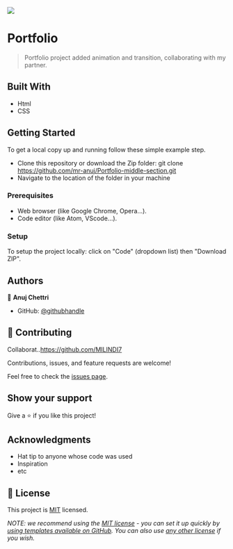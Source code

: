 ![](https://img.shields.io/badge/Microverse-blueviolet)



# Portfolio

> Portfolio project added animation and transition, collaborating with my partner. 


## Built With

- Html
- CSS


## Getting Started
 To get a local copy up and running follow these simple example step.

- Clone this repository or download the Zip folder:
git clone https://github.com/mr-anuj/Portfolio-middle-section.git
- Navigate to the location of the folder in your machine


### Prerequisites
- Web browser (like Google Chrome, Opera...).
- Code editor (like Atom, VScode...).

### Setup
To setup the project locally: click on "Code" (dropdown list) then "Download ZIP".


## Authors

👤 **Anuj Chettri**

- GitHub: [@githubhandle](https://github.com/mr-anuj)


## 🤝 Contributing


Collaborat..https://github.com/MILINDI7

Contributions, issues, and feature requests are welcome!

Feel free to check the [issues page](../../issues/).

## Show your support

Give a ⭐️ if you like this project!

## Acknowledgments

- Hat tip to anyone whose code was used
- Inspiration
- etc

## 📝 License

This project is [MIT](./LICENSE) licensed.

_NOTE: we recommend using the [MIT license](https://choosealicense.com/licenses/mit/) - you can set it up quickly by [using templates available on GitHub](https://docs.github.com/en/communities/setting-up-your-project-for-healthy-contributions/adding-a-license-to-a-repository). You can also use [any other license](https://choosealicense.com/licenses/) if you wish._
